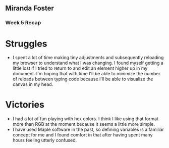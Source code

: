 ## Miranda Foster
### Week 5 Recap
# Struggles
*  I spent a lot of time making tiny adjustments and subsequently reloading
my browser to understand what I was changing. I found myself getting a little
lost if I tried to return to and edit an element higher up in my document. I'm
hoping that with time I'll be able to minimize the number of reloads between
typing code because I'll be able to visualize the canvas in my head.
# Victories
* I had a lot of fun playing with hex colors. I think I like using that format
more than RGB at the moment because it seems a little more simple.
* I have used Maple software in the past, so defining variables is a familiar
concept for me and I found comfort in that after having spent many hours feeling
utterly confused.
